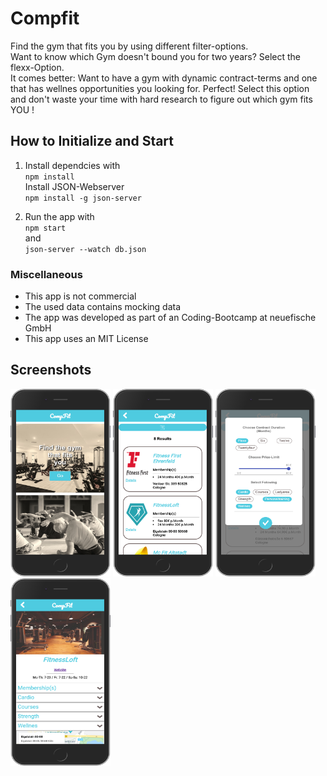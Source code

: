 # Compfit

Find the gym that fits you by using different filter-options. <br/>
Want to know which Gym doesn't bound you for two years? Select the flexx-Option. <br/>
It comes better: Want to have a gym with dynamic contract-terms and one that has wellnes opportunities you looking for. Perfect! Select this option and don't waste your time with hard research to figure out which gym fits YOU !

## How to Initialize and Start

1. Install dependcies with <br/>
   `npm install` <br/>
   Install JSON-Webserver <br/>
   `npm install -g json-server`

2. Run the app with <br/>
   `npm start`<br/>
   and <br/>
   `json-server --watch db.json`

### Miscellaneous

- This app is not commercial
- The used data contains mocking data
- The app was developed as part of an Coding-Bootcamp at neuefische GmbH
- This app uses an MIT License

## Screenshots

<img src="public/pics/StartPage.png" width="160" height="300">
<img src="public/pics/GymsList.png" width="160" height="300">
<img src="public/pics/ModalWithFilters.png" width="160" height="300">
<img src="public/pics/Details.png" width="160" height="300">



